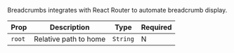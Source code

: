 Breadcrumbs integrates with React Router to automate
breadcrumb display.

| Prop   | Description           | Type     | Required |
| ------ | --------------------- | -------- | -------- |
| `root` | Relative path to home | `String` | N        |
